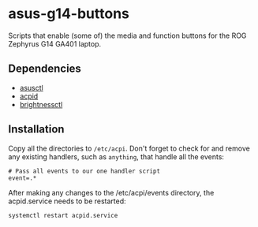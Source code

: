 # asus-g14-buttons
Scripts that enable (some of) the media and function buttons for the ROG Zephyrus G14 GA401 laptop.
## Dependencies
* [asusctl](https://gitlab.com/asus-linux/asusctl)
* [acpid](https://archlinux.org/packages/extra/x86_64/acpid/)
* [brightnessctl](https://archlinux.org/packages/extra/x86_64/brightnessctl/)
## Installation
Copy all the directories to `/etc/acpi`. Don't forget to check for and remove any existing handlers, such as `anything`, that handle all the events:
```
# Pass all events to our one handler script
event=.*
```
After making any changes to the /etc/acpi/events directory, the acpid.service needs to be restarted:
``` bash
systemctl restart acpid.service
```
